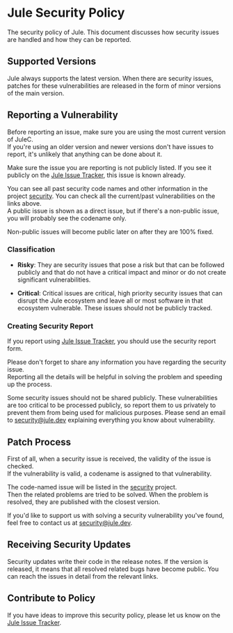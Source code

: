# Jule Security Policy

The security policy of Jule.
This document discusses how security issues are handled and how they can be reported.

## Supported Versions

Jule always supports the latest version.
When there are security issues, patches for these vulnerabilities are released in the form of minor versions of the main version.

## Reporting a Vulnerability

Before reporting an issue, make sure you are using the most current version of JuleC.\
If you're using an older version and newer versions don't have issues to report, it's unlikely that anything can be done about it.

Make sure the issue you are reporting is not publicly listed. If you see it publicly on the [Jule Issue Tracker](https://github.com/julelang/jule/issues), this issue is known already.

You can see all past security code names and other information in the project [security](https://github.com/orgs/julelang/projects/4).
You can check all the current/past vulnerabilities on the links above.\
A public issue is shown as a direct issue, but if there's a non-public issue, you will probably see the codename only.

Non-public issues will become public later on after they are 100% fixed.

### Classification

+ **Risky**: They are security issues that pose a risk but that can be followed publicly and that do not have a critical impact and minor or do not create significant vulnerabilities.

+ **Critical**: Critical issues are critical, high priority security issues that can disrupt the Jule ecosystem and leave all or most software in that ecosystem vulnerable.
These issues should not be publicly tracked.

### Creating Security Report

If you report using [Jule Issue Tracker](https://github.com/julelang/jule/issues), you should use the security report form.

Please don't forget to share any information you have regarding the security issue.\
Reporting all the details will be helpful in solving the problem and speeding up the process.

Some security issues should not be shared publicly.
These vulnerabilities are too critical to be processed publicly, so report them to us privately to prevent them from being used for malicious purposes.
Please send an email to security@jule.dev explaining everything you know about vulnerability.

## Patch Process

First of all, when a security issue is received, the validity of the issue is checked.\
If the vulnerability is valid, a codename is assigned to that vulnerability.

The code-named issue will be listed in the [security](https://github.com/orgs/julelang/projects/4) project.\
Then the related problems are tried to be solved. When the problem is resolved, they are published with the closest version.

If you'd like to support us with solving a security vulnerability you've found, feel free to contact us at security@jule.dev.

## Receiving Security Updates

Security updates write their code in the release notes. If the version is released, it means that all resolved related bugs have become public.
You can reach the issues in detail from the relevant links.

## Contribute to Policy

If you have ideas to improve this security policy, please let us know on the [Jule Issue Tracker](https://github.com/julelang/jule/issues).
